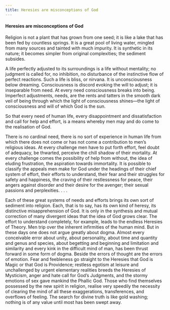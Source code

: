 ```yaml
---
title: Heresies are misconceptions of God
---
```

#### Heresies are misconceptions of God

Religion is not a plant that has grown from one seed; it is like a lake
that has been fed by countless springs. It is a great pool of living
water, mingled from many sources and tainted with much impurity. It is
synthetic in its nature; it becomes simpler from original complexities;
the sediment subsides.

A life perfectly adjusted to its surroundings is a life without
mentality; no judgment is called for, no inhibition, no disturbance of
the instinctive flow of perfect reactions. Such a life is bliss, or
nirvana. It is unconsciousness below dreaming. Consciousness is discord
evoking the will to adjust; it is inseparable from need. At every need
consciousness breaks into being. Imperfect adjustments, needs, are the
rents and tatters in the smooth dark veil of being through which the
light of consciousness shines—the light of consciousness and will of
which God is the sun.

So that every need of human life, every disappointment and
dissatisfaction and call for help and effort, is a means whereby men may
and do come to the realisation of God.

There is no cardinal need, there is no sort of experience in human life
from which there does not come or has not come a contribution to men’s
religious ideas. At every challenge men have to put forth effort, feel
doubt of adequacy, be thwarted, perceive the chill shadow of their
mortality. At every challenge comes the possibility of help from
without, the idea of eluding frustration, the aspiration towards
immortality. It is possible to classify the appeals men make for God
under the headings of their chief system of effort, their efforts to
understand, their fear and their struggles for safety and happiness, the
craving of their restlessness for peace, their angers against disorder
and their desire for the avenger; their sexual passions and
perplexities. . . .

Each of these great systems of needs and efforts brings its own sort of
sediment into religion. Each, that is to say, has its own kind of
heresy, its distinctive misapprehension of God. It is only in the
synthesis and mutual correction of many divergent ideas that the idea of
God grows clear. The effort to understand completely, for example, leads
to the endless Heresies of Theory. Men trip over the inherent
infirmities of the human mind. But in these days one does not argue
greatly about dogma. Almost every conceivable error about unity, about
personality, about time and quantity and genus and species, about
begetting and beginning and limitation and similarity and every kink in
the difficult mind of man, has been thrust forward in some form of
dogma. Beside the errors of thought are the errors of emotion. Fear and
feebleness go straight to the Heresies that God is Magic or that God is
Providence; restless egotism at leisure and unchallenged by urgent
elementary realities breeds the Heresies of Mysticism, anger and hate
call for God’s Judgments, and the stormy emotions of sex gave mankind
the Phallic God. Those who find themselves possessed by the new spirit
in religion, realise very speedily the necessity of clearing the mind of
all these exaggerations, transferences, and overflows of feeling. The
search for divine truth is like gold washing; nothing is of any value
until most has been swept away.

